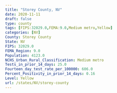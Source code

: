 ```yaml
---
title: "Storey County, NV"
date: 2020-11-11
draft: false
type: county
tags: [FIPS:32029.0,FEMA:9.0,Medium metro,Yellow]
categories: [NV]
County: Storey County
State: NV
FIPS: 32029.0
FEMA_Region: 9.0
Population: 4123.0
NCHS_Urban_Rural_Classification: Medium metro
Tests_in_prior_14_days: 25.0
Fourteen_day_test_rate_per_100000: 606.0
Percent_Positivity_in_prior_14_days: 0.16
Level: Yellow
url: /states/NV/storey-county
---
```



